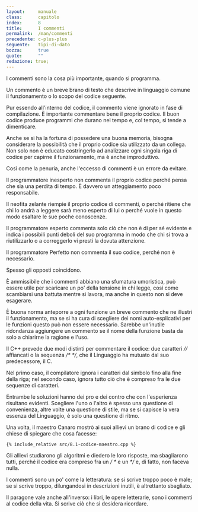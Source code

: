 ```yaml
---
layout:     manuale
class:      capitolo
index:      8
title:      I commenti
permalink:  /man/commenti
precedente: c-plus-plus
seguente:   tipi-di-dato
bozza:      true
quote:      ""
redazione: true;
---
```


I commenti sono la cosa più importante, quando si programma.

Un commento è un breve brano di testo che descrive in linguaggio comune
il funzionamento o lo scopo del codice seguente.

Pur essendo all'interno del codice, il commento viene ignorato in fase
di compilazione.
È importante commentare bene il proprio codice.
Il buon codice produce programmi che durano nel tempo e, col tempo, si
tende a dimenticare.

Anche se si ha la fortuna di possedere una buona memoria, bisogna
considerare la possibilità che il proprio codice sia utilizzato da un
collega. Non solo non è educato costringerlo ad analizzare ogni singola
riga di codice per capirne il funzionamento, ma è anche improduttivo.

Così come la penuria, anche l'eccesso di commenti è un errore da
evitare.

Il programmatore inesperto non commenta il proprio codice perché pensa
che sia una perdita di tempo. È davvero un atteggiamento poco
responsabile.

Il neofita zelante riempie il proprio codice di commenti, o perché
ritiene che chi lo andrà a leggere sarà meno esperto di lui o perché
vuole in questo modo esaltare le sue poche conoscenze.

Il programmatore esperto commenta solo ciò che non è di per sé evidente
e indica i possibili punti deboli del suo programma in modo che chi si
trova a riutilizzarlo o a correggerlo vi presti la dovuta attenzione.

Il programmatore Perfetto non commenta il suo codice, perché non è
necessario.

Spesso gli opposti coincidono.

È ammissibile che i commenti abbiano una sfumatura umoristica, può
essere utile per scaricare un po' della tensione in chi legge, così come
scambiarsi una battuta mentre si lavora, ma anche in questo non si deve
esagerare.

È buona norma anteporre a ogni funzione un breve commento che ne
illustri il funzionamento, ma se si ha cura di scegliere dei nomi
auto-esplicativi per le funzioni questo può non essere necessario.
Sarebbe un'inutile ridondanza aggiungere un commento se il nome della
funzione basta da solo a chiarirne la ragione e l'uso.

Il C++ prevede due modi distinti per commentare il codice: due caratteri
*//* affiancati o la sequenza */\** *\*/*, che il Linguaggio ha mutuato dal
suo predecessore, il C.

Nel primo caso, il compilatore ignora i caratteri dal simbolo fino alla
fine della riga; nel secondo caso, ignora tutto ciò che è compreso fra
le due sequenze di caratteri.

Entrambe le soluzioni hanno dei pro e dei contro che con l'esperienza
risultano evidenti. Scegliere l'uno o l'altro è spesso una questione
di convenienza, altre volte una questione di stile, ma se si capisce la
vera essenza del Linguaggio, è solo una questione di ritmo.

Una volta, il maestro Canaro mostrò ai suoi allievi un brano di codice e
gli chiese di spiegare che cosa facesse:

```
{% include_relative src/8.1-codice-maestro.cpp %}
```

Gli allievi studiarono gli algoritmi e diedero le loro risposte, ma
sbagliarono tutti, perché il codice era compreso fra un */ \** e un *\*/* e,
di fatto, non faceva nulla.

I commenti sono un po' come la letteratura: se si scrive troppo poco è
male; se si scrive troppo, dilungandosi in descrizioni inutili, è
altrettanto sbagliato.

Il paragone vale anche all'inverso: i libri, le opere letterarie, sono
i commenti al codice della vita. Si scrive ciò che si desidera
ricordare.
